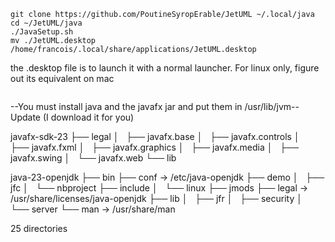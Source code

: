 ```
git clone https://github.com/PoutineSyropErable/JetUML ~/.local/java
cd ~/JetUML/java
./JavaSetup.sh
mv ./JetUML.desktop /home/francois/.local/share/applications/JetUML.desktop
```

the .desktop file is to launch it with a normal launcher. For linux only, figure out its equivalent on mac

```

```

--You must install java and the javafx jar and put them in /usr/lib/jvm--
Update (I download it for you)

javafx-sdk-23
├── legal
│   ├── javafx.base
│   ├── javafx.controls
│   ├── javafx.fxml
│   ├── javafx.graphics
│   ├── javafx.media
│   ├── javafx.swing
│   └── javafx.web
└── lib

java-23-openjdk
├── bin
├── conf -> /etc/java-openjdk
├── demo
│   ├── jfc
│   └── nbproject
├── include
│   └── linux
├── jmods
├── legal -> /usr/share/licenses/java-openjdk
├── lib
│   ├── jfr
│   ├── security
│   └── server
└── man -> /usr/share/man

25 directories
